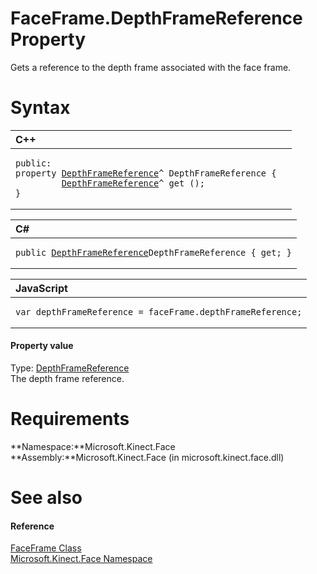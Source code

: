 FaceFrame.DepthFrameReference Property  
======================================  

Gets a reference to the depth frame associated with the face frame. <span id="syntaxSection"></span>

Syntax  
======  

<table>
<colgroup>
<col width="100%" />
</colgroup>
<thead>
<tr class="header">
<th align="left">C++</th>
</tr>
</thead>
<tbody>
<tr class="odd">
<td align="left"><pre><code>public:  
property <a href="../../../Kinect/DepthFrameReference_Class.md">DepthFrameReference</a>^ DepthFrameReference {  
         <a href="../../../Kinect/DepthFrameReference_Class.md">DepthFrameReference</a>^ get ();  
}</code></pre></td>
</tr>
</tbody>
</table>

<table>
<colgroup>
<col width="100%" />
</colgroup>
<thead>
<tr class="header">
<th align="left">C#</th>
</tr>
</thead>
<tbody>
<tr class="odd">
<td align="left"><pre><code>public <a href="../../../Kinect/DepthFrameReference_Class.md">DepthFrameReference</a>DepthFrameReference { get; }</code></pre></td>
</tr>
</tbody>
</table>

<table>
<colgroup>
<col width="100%" />
</colgroup>
<thead>
<tr class="header">
<th align="left">JavaScript</th>
</tr>
</thead>
<tbody>
<tr class="odd">
<td align="left"><pre><code>var depthFrameReference = faceFrame.depthFrameReference;</code></pre></td>
</tr>
</tbody>
</table>

<span id="ID4ER"></span>
#### Property value  

Type: [DepthFrameReference](../../../Kinect/DepthFrameReference_Class.md)  
The depth frame reference.  

<span id="requirements"></span>

Requirements  
============  

**Namespace:**Microsoft.Kinect.Face  
**Assembly:**Microsoft.Kinect.Face (in microsoft.kinect.face.dll)  

<span id="ID4ECB"></span>

See also  
========  

<span id="ID4EEB"></span>
#### Reference  

[FaceFrame Class](../../FaceFrame_Class.md)  
 [Microsoft.Kinect.Face Namespace](../../../Kinect.Face.md)  



<!--Please do not edit the data in the comment block below.-->
<!--
TOCTitle : DepthFrameReference Property
RLTitle : FaceFrame.DepthFrameReference Property
KeywordK : DepthFrameReference property
KeywordK : FaceFrame.DepthFrameReference property
KeywordF : Microsoft.Kinect.Face.FaceFrame.DepthFrameReference
KeywordF : FaceFrame.DepthFrameReference
KeywordF : DepthFrameReference
KeywordF : Microsoft.Kinect.Face.FaceFrame.DepthFrameReference
KeywordA : P:Microsoft.Kinect.Face.FaceFrame.DepthFrameReference
AssetID : P:Microsoft.Kinect.Face.FaceFrame.DepthFrameReference
Locale : en-us
CommunityContent : 1
APIType : Managed
APILocation : microsoft.kinect.face.dll
APIName : Microsoft.Kinect.Face.FaceFrame.DepthFrameReference
TargetOS : Windows
TopicType : kbSyntax
DevLang : VB
DevLang : CSharp
DevLang : JavaScript
DevLang : C++
DocSet : K4Wv2
ProjType : K4Wv2Proj
Technology : Kinect for Windows
Product : Kinect for Windows SDK v2
productversion : 20
-->
